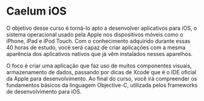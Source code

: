 Caelum iOS
==========

O objetivo desse curso é torná-lo apto a desenvolver aplicativos para iOS, o sistema operacional usado pela Apple nos dispositivos móveis como o iPhone, iPad e iPod Touch. Com o conhecimento adquirido durante essas 40 horas de estudo, você será capaz de criar aplicações com a mesma aparência dos aplicativos nativos que já vêm instalados nesses aparelhos.

O foco é criar uma aplicação que faz uso de muitos componentes visuais, armazenamento de dados, passando por dicas de Xcode que é o IDE oficial da Apple para desenvolvimento. Ao final do curso, você irá compreender os fundamentos básicos da linguagem Objective-C, utilizada pelos frameworks de desenvolvimento para iOS.
